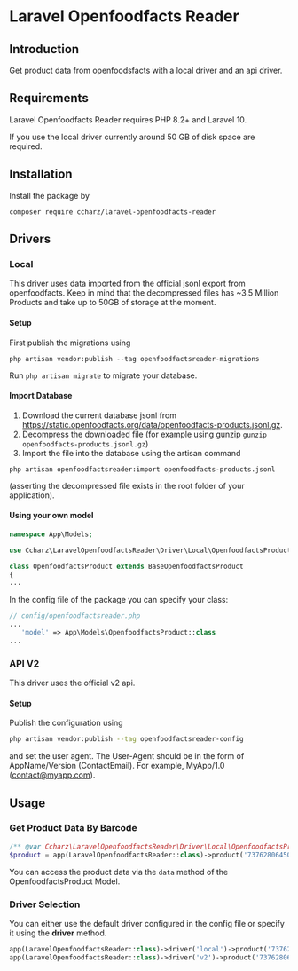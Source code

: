 # Laravel Openfoodfacts Reader

## Introduction

Get product data from openfoodsfacts with a local driver and an api driver.

## Requirements

Laravel Openfoodfacts Reader requires PHP 8.2+ and Laravel 10.

If you use the local driver currently around 50 GB of disk space are required.

## Installation

Install the package by

```
composer require ccharz/laravel-openfoodfacts-reader
```

## Drivers

### Local

This driver uses data imported from the official jsonl export from openfoodfacts. Keep in mind that the decompressed files has ~3.5 Million Products and take up to 50GB of storage at the moment.

#### Setup

First publish the migrations using

```
php artisan vendor:publish --tag openfoodfactsreader-migrations
```

Run `php artisan migrate` to migrate your database.

#### Import Database

1. Download the current database jsonl from https://static.openfoodfacts.org/data/openfoodfacts-products.jsonl.gz.
2. Decompress the downloaded file (for example using gunzip `gunzip openfoodfacts-products.jsonl.gz`)
3. Import the file into the database using the artisan command

```
php artisan openfoodfactsreader:import openfoodfacts-products.jsonl
```

(asserting the decompressed file exists in the root folder of your application).

#### Using your own model

```php
namespace App\Models;

use Ccharz\LaravelOpenfoodfactsReader\Driver\Local\OpenfoodfactsProduct as BaseOpenfoodfactsProduct;

class OpenfoodfactsProduct extends BaseOpenfoodfactsProduct
{
...
```

In the config file of the package you can specify your class:

```php
// config/openfoodfactsreader.php
...
   'model' => App\Models\OpenfoodfactsProduct::class
...
```

### API V2

This driver uses the official v2 api.

#### Setup

Publish the configuration using

```sh
php artisan vendor:publish --tag openfoodfactsreader-config
```

and set the user agent. The User-Agent should be in the form of AppName/Version (ContactEmail). For example, MyApp/1.0 (contact@myapp.com).

## Usage

### Get Product Data By Barcode

```php
/** @var Ccharz\LaravelOpenfoodfactsReader\Driver\Local\OpenfoodfactsProduct $product */
$product = app(LaravelOpenfoodfactsReader::class)->product('737628064502');
```

You can access the product data via the `data` method of the OpenfoodfactsProduct Model.

### Driver Selection

You can either use the default driver configured in the config file or specify it using the **driver** method.

```php
app(LaravelOpenfoodfactsReader::class)->driver('local')->product('737628064502');
app(LaravelOpenfoodfactsReader::class)->driver('v2')->product('737628064502');
```
